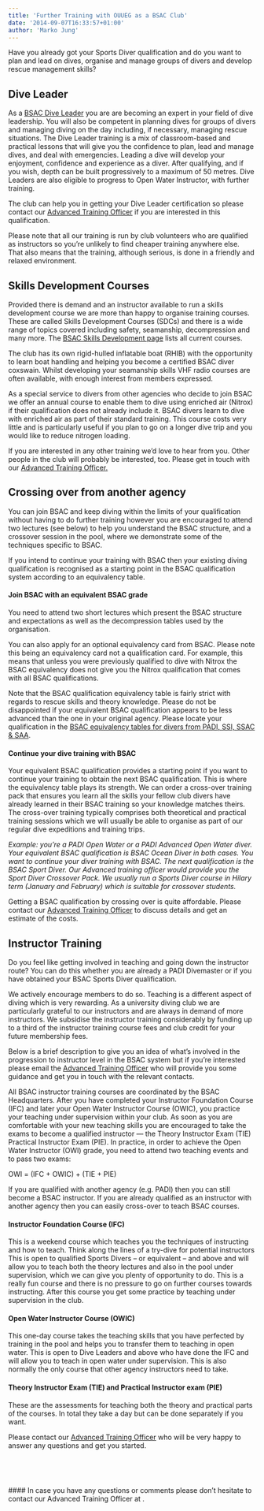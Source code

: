 ```yaml
---
title: 'Further Training with OUUEG as a BSAC Club'
date: '2014-09-07T16:33:57+01:00'
author: 'Marko Jung'
---
```


Have you already got your Sports Diver qualification and do you want to plan and lead on dives, organise and manage groups of divers and develop rescue management skills?

## Dive Leader

As a [B](http://www.bsac.com/diveleader/)[SAC Dive Leader](http://www.bsac.com/diveleader/) you are are becoming an expert in your field of dive leadership. You will also be competent in planning dives for groups of divers and managing diving on the day including, if necessary, managing rescue situations. The Dive Leader training is a mix of classroom-based and practical lessons that will give you the confidence to plan, lead and manage dives, and deal with emergencies. Leading a dive will develop your enjoyment, confidence and experience as a diver. After qualifying, and if you wish, depth can be built progressively to a maximum of 50 metres. Dive Leaders are also eligible to progress to Open Water Instructor, with further training.

The club can help you in getting your Dive Leader certification so please contact our [Advanced Training Officer](mailto:ouueg.ato@google.com) if you are interested in this qualification.

Please note that all our training is run by club volunteers who are qualified as instructors so you’re unlikely to find cheaper training anywhere else. That also means that the training, although serious, is done in a friendly and relaxed environment.

## Skills Development Courses

Provided there is demand and an instructor available to run a skills development course we are more than happy to organise training courses. These are called Skills Development Courses (SDCs) and there is a wide range of topics covered including safety, seamanship, decompression and many more. The [BSAC Skills Development page](https://www.bsac.com/training/skill-development-courses/ "Open BSAC Skills Development Course page in new window") lists all current courses.

The club has its own rigid-hulled inflatable boat (RHIB) with the opportunity to learn boat handling and helping you become a certified BSAC diver coxswain. Whilst developing your seamanship skills VHF radio courses are often available, with enough interest from members expressed.

As a special service to divers from other agencies who decide to join BSAC we offer an annual course to enable them to dive using enriched air (Nitrox) if their qualification does not already include it. BSAC divers learn to dive with enriched air as part of their standard training. This course costs very little and is particularly useful if you plan to go on a longer dive trip and you would like to reduce nitrogen loading.

If you are interested in any other training we’d love to hear from you. Other people in the club will probably be interested, too. Please get in touch with our [Advanced Training Officer.](mailto:ouueg.ato@google.com)

## Crossing over from another agency

You can join BSAC and keep diving within the limits of your qualification without having to do further training however you are encouraged to attend two lectures (see below) to help you understand the BSAC structure, and a crossover session in the pool, where we demonstrate some of the techniques specific to BSAC.

If you intend to continue your training with BSAC then your existing diving qualification is recognised as a starting point in the BSAC qualification system according to an equivalency table.

#### Join BSAC with an equivalent BSAC grade

You need to attend two short lectures which present the BSAC structure and expectations as well as the decompression tables used by the organisation.

You can also apply for an optional equivalency card from BSAC. Please note this being an equivalency card not a qualification card. For example, this means that unless you were previously qualified to dive with Nitrox the BSAC equivalency does not give you the Nitrox qualification that comes with all BSAC qualifications.

Note that the BSAC qualification equivalency table is fairly strict with regards to rescue skills and theory knowledge. Please do not be disappointed if your equivalent BSAC qualification appears to be less advanced than the one in your original agency. Please locate your qualification in the [BSAC equivalency tables for divers from PADI, SSI, SSAC &amp; SAA](https://www.bsac.com/already-a-diver/equivalent-bsac-qualifications/).

#### Continue your dive training with BSAC

Your equivalent BSAC qualification provides a starting point if you want to continue your training to obtain the next BSAC qualification. This is where the equivalency table plays its strength. We can order a cross-over training pack that ensures you learn all the skills your fellow club divers have already learned in their BSAC training so your knowledge matches theirs. The cross-over training typically comprises both theoretical and practical training sessions which we will usually be able to organise as part of our regular dive expeditions and training trips.

*Example: you’re a PADI Open Water or a PADI Advanced Open Water diver. Your equivalent BSAC qualification is BSAC Ocean Diver in both cases. You want to continue your diver training with BSAC. The next qualification is the BSAC Sport Diver. Our Advanced training officer would provide you the Sport Diver Crossover Pack. We usually run a Sports Diver course in Hilary term (January and February) which is suitable for crossover students.*

Getting a BSAC qualification by crossing over is quite affordable. Please contact our [Advanced Training Officer](mailto:ouueg.ato@google.com) to discuss details and get an estimate of the costs.

## Instructor Training

Do you feel like getting involved in teaching and going down the instructor route? You can do this whether you are already a PADI Divemaster or if you have obtained your BSAC Sports Diver qualification.

We actively encourage members to do so. Teaching is a different aspect of diving which is very rewarding. As a university diving club we are particularly grateful to our instructors and are always in demand of more instructors. We subsidise the instructor training considerably by funding up to a third of the instructor training course fees and club credit for your future membership fees.

Below is a brief description to give you an idea of what’s involved in the progression to instructor level in the BSAC system but if you’re interested please email the [Advanced Training Officer](mailto:ouueg.ato@google.com) who will provide you some guidance and get you in touch with the relevant contacts.

All BSAC instructor training courses are coordinated by the BSAC Headquarters. After you have completed your Instructor Foundation Course (IFC) and later your Open Water Instructor Course (OWIC), you practice your teaching under supervision within your club. As soon as you are comfortable with your new teaching skills you are encouraged to take the exams to become a qualified instructor — the Theory Instructor Exam (TIE) Practical Instructor Exam (PIE). In practice, in order to achieve the Open Water Instructor (OWI) grade, you need to attend two teaching events and to pass two exams:

OWI = (IFC + OWIC) + (TIE + PIE)

If you are qualified with another agency (e.g. PADI) then you can still become a BSAC instructor. If you are already qualified as an instructor with another agency then you can easily cross-over to teach BSAC courses.

#### Instructor Foundation Course (IFC)

This is a weekend course which teaches you the techniques of instructing and how to teach. Think along the lines of a try-dive for potential instructors This is open to qualified Sports Divers – or equivalent – and above and will allow you to teach both the theory lectures and also in the pool under supervision, which we can give you plenty of opportunity to do. This is a really fun course and there is no pressure to go on further courses towards instructing. After this course you get some practice by teaching under supervision in the club.

#### Open Water Instructor Course (OWIC)

This one-day course takes the teaching skills that you have perfected by training in the pool and helps you to transfer them to teaching in open water. This is open to Dive Leaders and above who have done the IFC and will allow you to teach in open water under supervision. This is also normally the only course that other agency instructors need to take.

#### Theory Instructor Exam (TIE) and Practical Instructor exam (PIE)

These are the assessments for teaching both the theory and practical parts of the courses. In total they take a day but can be done separately if you want.

Please contact our [Advanced Training Officer](mailto:ouueg.ato@google.com) who will be very happy to answer any questions and get you started.

<div class="wp-block-group is-layout-flow"><div aria-hidden="true" class="wp-block-spacer" style="height:60px"></div>#### In case you have any questions or comments please don’t hesitate to contact our Advanced Training Officer at <ouueg.ato@google.com>.

</div>
